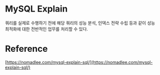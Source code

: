 # MySQL Explain

쿼리를 실제로 수행하기 전에 해당 쿼리의 성능 분석, 인덱스 전략 수립 등과 같이 성능 최적화에 대한 전반적인 업무를 처리할 수 있다.

# Reference

[https://nomadlee.com/mysql-explain-sql/](https://nomadlee.com/mysql-explain-sql/)